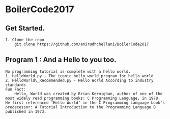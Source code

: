 #	BoilerCode2017

## 	Get Started.
	1. Clone the repo 	
		git clone https://github.com/anirudhchellani/BoilerCode2017
## 	Program 1 : And a Hello to you too.
	No programming tutorial is complete with a hello world.
	1. HelloWorld.py - The iconic hello world program for hello world
	2. HelloWorld\_Recommended.py - Hello World According to industry standards
	Fun Fact: 
		Hello, World was created by Brian Kernighan, author of one of the most widely read programming books: C Programming Language, in 1978. He first referenced ‘Hello World’ in the C Programming Language book’s predecessor: A Tutorial Introduction to the Programming Language B published in 1973.
